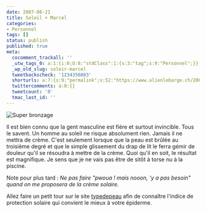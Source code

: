 ```yaml
---
date: 2007-06-21
title: Soleil + Marcel
categories:
- Personnel
tags: []
status: publish
published: true
meta:
  cocomment_trackall: ''
  _utw_tags_0: a:1:{i:0;O:8:"stdClass":1:{s:3:"tag";s:9:"Personnel";}}
  _wp_old_slug: soleir-marcel
  tweetbackscheck: '1234356083'
  shorturls: a:7:{s:9:"permalink";s:52:"https://www.alienlebarge.ch/2007/06/21/soleil-marcel/";s:7:"tinyurl";s:25:"https://tinyurl.com/aex7yk";s:4:"isgd";s:17:"https://is.gd/iNRI";s:5:"bitly";s:18:"https://bit.ly/DEMW";s:5:"snipr";s:22:"https://snipr.com/bibph";s:5:"snurl";s:22:"https://snurl.com/bibph";s:7:"snipurl";s:24:"https://snipurl.com/bibph";}
  twittercomments: a:0:{}
  tweetcount: '0'
  tmac_last_id: ''
---
```

 <img src="https://dlgjp9x71cipk.cloudfront.net/2007/06/superbronzage.png" alt="Super bronzage" />

Il est bien connu que la gent masculine est fière et surtout invincible. Tous le savent. Un homme au soleil ne risque absolument rien. Jamais il ne mettra de crème. C'est seulement lorsque que la peau est brûlée au troisième degré et que le simple glissement du drap de lit le ferra gémir de douleur qu'il se résoudra à mettre de la crème.
Quoi qu'il en soit, le résultat est magnifique. Je sens que je ne vais pas être de sitôt à torse nu à la piscine.

Note pour plus tard : <em>Ne pas faire "pwoua ! mais nooon, 'y a pas besoin" quand on me proposera de la crème solaire.</em>

Allez faire un petit tour sur le site <a href="https://www.typedepeau.ch" title="www.typedepeau.ch">typedepeau</a> afin de connaître l'indice de protection solaire qui convient le mieux à votre épiderme.
